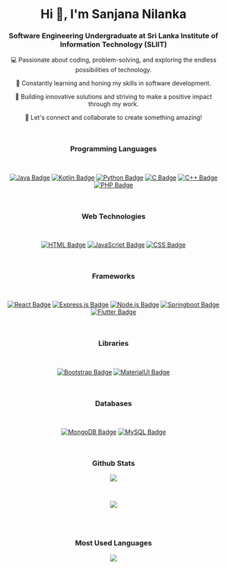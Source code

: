 <h1 align="center">Hi 👋, I'm Sanjana Nilanka</h1>
<h3 align="center">Software Engineering Undergraduate at Sri Lanka Institute of Information Technology (SLIIT)</h3>


<div align="center">
💻 Passionate about coding, problem-solving, and exploring the endless possibilities of technology.

🌱 Constantly learning and honing my skills in software development.

🚀 Building innovative solutions and striving to make a positive impact through my work.

🌟 Let's connect and collaborate to create something amazing!

<br>

### Programming Languages

<br>

[![Java Badge](https://img.shields.io/badge/-Java-007396?style=for-the-badge&labelColor=black&logo=java&logoColor=007396)](#)
[![Kotlin Badge](https://img.shields.io/badge/-Kotlin-0095D5?style=for-the-badge&labelColor=black&logo=kotlin&logoColor=0095D5)](#)
[![Python Badge](https://img.shields.io/badge/-Python-3776AB?style=for-the-badge&labelColor=black&logo=python&logoColor=3776AB)](#)
[![C Badge](https://img.shields.io/badge/-C-00599C?style=for-the-badge&labelColor=black&logo=c&logoColor=00599C)](#)
[![C++ Badge](https://img.shields.io/badge/-C++-00599C?style=for-the-badge&labelColor=black&logo=c%2B%2B&logoColor=00599C)](#)
[![PHP Badge](https://img.shields.io/badge/-PHP-777BB4?style=for-the-badge&labelColor=black&logo=php&logoColor=777BB4)](#)

<br>

### Web Technologies

<br>

[![HTML Badge](https://img.shields.io/badge/-HTML-E34F26?style=for-the-badge&labelColor=black&logo=html5&logoColor=E34F26)](#)
[![JavaScript Badge](https://img.shields.io/badge/-JavaScript-F0DB4F?style=for-the-badge&labelColor=black&logo=javascript&logoColor=F0DB4F)](#)
[![CSS Badge](https://img.shields.io/badge/-CSS-1572B6?style=for-the-badge&labelColor=black&logo=css3&logoColor=1572B6)](#)

<br>

### Frameworks

<br>

[![React Badge](https://img.shields.io/badge/-React-61DAFB?style=for-the-badge&labelColor=black&logo=react&logoColor=61DAFB)](#)
[![Express.js Badge](https://img.shields.io/badge/-Express.js-000000?style=for-the-badge&labelColor=black&logo=express&logoColor=000000)](#)
[![Node.js Badge](https://img.shields.io/badge/-Node.js-3C873A?style=for-the-badge&labelColor=black&logo=node.js&logoColor=3C873A)](#)
[![Springboot Badge](https://img.shields.io/badge/-springboot-69ad3c?style=for-the-badge&labelColor=black&logo=spring&logoColor=69ad3c)](#)
[![Flutter Badge](https://img.shields.io/badge/-flutter-5ac2f0?style=for-the-badge&labelColor=black&logo=flutter&logoColor=5ac2f0)](#)

<br>

### Libraries

<br>

[![Bootstrap Badge](https://img.shields.io/badge/-Bootstrap-7952B3?style=for-the-badge&labelColor=black&logo=bootstrap&logoColor=7952B3)](#)
[![MaterialUI Badge](https://img.shields.io/badge/-MaterialUI-0081CB?style=for-the-badge&labelColor=black&logo=material-ui&logoColor=0081CB)](#)

<br>

### Databases

<br>

[![MongoDB Badge](https://img.shields.io/badge/-MongoDB-47A248?style=for-the-badge&labelColor=black&logo=mongodb&logoColor=47A248)](#)
[![MySQL Badge](https://img.shields.io/badge/-MySQL-4479A1?style=for-the-badge&labelColor=black&logo=mysql&logoColor=4479A1)](#)

<br>

### Github Stats

![](https://streak-stats.demolab.com?user=HasinduRanasinghe&theme=transparent&hide_border=true&mode=weekly)

<br>

![](https://github-readme-stats.vercel.app/api?username=hasinduranasinghe&layout=donut&theme=transparent&hide_border=true&text_color=2f80ed&hide_title=true)

<br>
<br>

### Most Used Languages

![](https://github-readme-stats.vercel.app/api/top-langs?username=hasinduranasinghe&layout=donut&theme=transparent&hide_border=true&text_color=2f80ed&hide_title=true)


</div>
